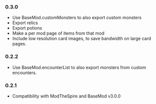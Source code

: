 ### 0.3.0
* Use BaseMod.customMonsters to also export custom monsters
* Export relics
* Export potions
* Make a per mod page of items from that mod
* Include low resolution card images, to save bandwidth on large card pages.

### 0.2.2
* Use BaseMod.encounterList to also export monsters from custom encounters.

### 0.2.1
* Compatibility with ModTheSpire and BaseMod v3.0.0


